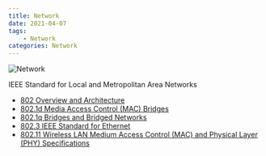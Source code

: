 ```yaml
---
title: Network
date: 2021-04-07
tags:
	- Network
categories: Network
---
```


![Network](/images/big-data-network.jpg)

IEEE Standard for Local and Metropolitan Area Networks

<!--more-->

* [802 Overview and Architecture](802)
* [802.1d Media Access Control (MAC) Bridges](802.1d)
* [802.1q Bridges and Bridged Networks](802.1q)
* [802.3 IEEE Standard for Ethernet](802.3)
* [802.11 Wireless LAN Medium Access Control (MAC) and Physical Layer (PHY) Specifications](802.11)
